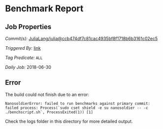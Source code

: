 # Benchmark Report

## Job Properties

*Commit(s):* [JuliaLang/julia@ccb474df7c81cac4935bf8f1718b6b3161c02ec5](https://github.com/JuliaLang/julia/commit/ccb474df7c81cac4935bf8f1718b6b3161c02ec5)

*Triggered By:* [link](https://github.com/JuliaLang/julia/commit/ccb474df7c81cac4935bf8f1718b6b3161c02ec5#commitcomment-29552612)

*Tag Predicate:* `ALL`

*Daily Job:* 2018-06-30

## Error

The build could not finish due to an error:

```
NanosoldierError: failed to run benchmarks against primary commit: failed process: Process(`sudo cset shield -e su nanosoldier -- -c ./benchscript.sh`, ProcessExited(1)) [1]
```

Check the logs folder in this directory for more detailed output.

